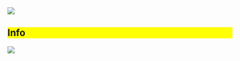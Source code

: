<img src="https://capsule-render.vercel.app/api?type=soft&color=auto&height=300&section=header&text=capsule%20render&fontSize=90" />

<div style="background-color: yellow;"><h2>Info</h2></div>

<img src="https://capsule-render.vercel.app/api?type=냀&color=#&height=높이&section=footer&text=텍스트&fontSize=텍스트크기" />
